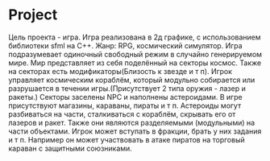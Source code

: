 # Project
Цель проекта - игра.
Игра реализована в 2д графике, с использованием библиотеки sfml на С++.
Жанр: RPG, космический симулятор.
Игра подразумевает одиночный свободный режим в случайно генерируемом мире.
Мир представляет из себя поделённый на секторы космос. Также на секторах есть модификаторы(Близость к звезде и т п).
Игрок управляет космическим кораблём, который модульно собирается или разрушается в течении игры.(Присутствует 2 типа оружия - лазер и ракеты.)
Секторы заселены NPC и наполнены астероидами.
В игре присутствуют магазины, караваны, пираты и т п.
Астероиды могут разбиваться на части, сталкиваться с кораблём, скрывать его от лазеров и ракет. Также они являются разделяемыми (модульными) на части объектами.
Игрок может вступать в фракции, брать у них задания и т п.
Например он может участвовать в атаке пиратов на торговый караван с защитными союзниками.
